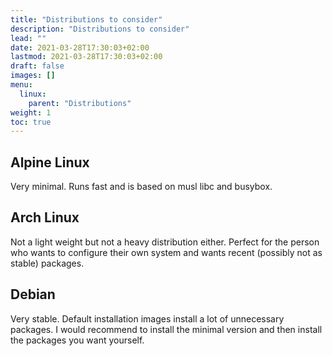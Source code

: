 ```yaml
---
title: "Distributions to consider"
description: "Distributions to consider"
lead: ""
date: 2021-03-28T17:30:03+02:00
lastmod: 2021-03-28T17:30:03+02:00
draft: false
images: []
menu: 
  linux:
    parent: "Distributions"
weight: 1
toc: true
---
```


## Alpine Linux

Very minimal. Runs fast and is based on musl libc and busybox.

## Arch Linux

Not a light weight but not a heavy distribution either. Perfect for the person who wants to configure their own system and wants recent (possibly not as stable) packages.

## Debian

Very stable. Default installation images install a lot of unnecessary packages. I would recommend to install the minimal version and then install the packages you want yourself.
